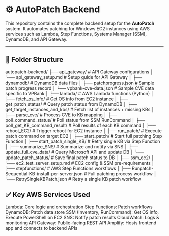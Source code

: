 # ⚙️ AutoPatch Backend

This repository contains the complete backend setup for the **AutoPatch** system. It automates patching for Windows EC2 instances using AWS services such as Lambda, Step Functions, Systems Manager (SSM), DynamoDB, and API Gateway.

---

## 📁 Folder Structure

autopatch-backend/
├── api_gateway/ # API Gateway configurations
│ └── api_gateway_setup.md # Setup guide for API Gateway
│
├── dynamodb/ # DynamoDB data files
│ ├── patchprogress.json # Sample patch progress record
│ └── vpbank-cve-data.json # Sample CVE data specific to VPBank
│
├── lambda/ # AWS Lambda functions (Python)
│ ├── fetch_os_info/ # Get OS info from EC2 instance
│ ├── get_patch_status/ # Query patch status from DynamoDB
│ ├── get_target_instances_and_kbs/ # Fetch list of instances + missing KBs
│ ├── parse_cve/ # Process CVE to KB mapping
│ ├── poll_command_status/ # Poll status from SSM RunCommand
│ ├── poll_get_KB_command_result/ # Poll results of each KB command
│ ├── reboot_EC2/ # Trigger reboot for EC2 instance
│ ├── run_patch/ # Execute patch command on target EC2
│ ├── start_patch/ # Start full patching Step Function
│ ├── start_patch_single_KB/ # Retry single KB via Step Function
│ ├── summarize_SNS/ # Summarize and notify via SNS
│ ├── update_full_cve_data/ # Query Microsoft API and update DB
│ └── update_patch_status/ # Save final patch status to DB
│
├── ssm_ec2/
│ └── ec2_test_server_setup.md # EC2 config & SSM pre-requirements
│
├── stepfunctions/ # AWS Step Functions workflows
│ ├── Runpatch-Sequential-KB-install-per-server.json # Full patching process workflow
│ └── RetrySingleKBPatch.json # Retry a single KB patch workflow

## ✅ Key AWS Services Used
Lambda: Core logic and orchestration
Step Functions: Patch workflows
DynamoDB: Patch data store
SSM (Inventory, RunCommand): Get OS info, Execute PowerShell on EC2
SNS: Notify patch results
CloudWatch: Logs & monitoring
API Gateway: Public-facing REST API
Amplify: Hosts frontend app and connects to backend APIs